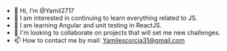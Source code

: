- 👋 Hi, I’m @Yamil2717
- 👀 I am interested in continuing to learn everything related to JS.
- 🌱 I am learning Angular and unit testing in ReactJS.
- 💞️ I'm looking to collaborate on projects that will set me new challenges.
- 📫 How to contact me by mail: Yamilescorcia31@gmail.com

<!---
Yamil2717/Yamil2717 is a ✨ special ✨ repository because its `README.md` (this file) appears on your GitHub profile.
You can click the Preview link to take a look at your changes.
--->
